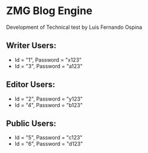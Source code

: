 ﻿# ZMG Blog Engine
Development of Technical test by Luis Fernando Ospina

Writer Users:
-
- Id = "1", Password = "x123"
- Id = "3", Password = "a123"

Editor Users:
-
- Id = "2", Password = "y123"
- Id = "4", Password = "b123"

Public Users:
-
- Id = "5", Password = "c123"
- Id = "6", Password = "d123"

